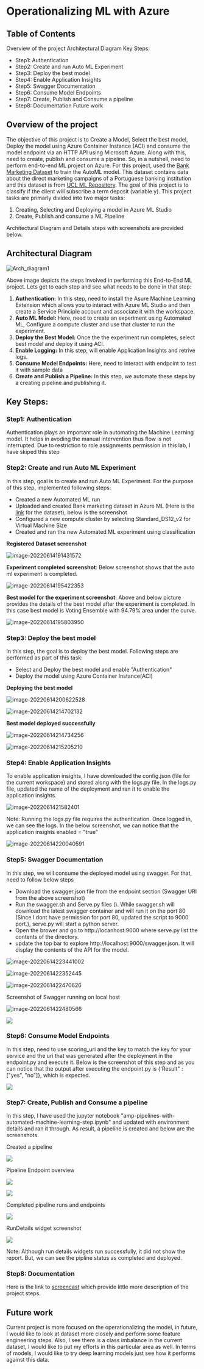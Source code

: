 # Operationalizing ML with Azure

## Table of Contents 
Overview of the project
Architectural Diagram
Key Steps:
* Step1: Authentication
* Step2: Create and run Auto ML Experiment
* Step3: Deploy the best model
* Step4: Enable Application Insights
* Step5: Swagger Documentation 
* Step6: Consume Model Endpoints
* Step7: Create, Publish and Consume a pipeline
* Step8: Documentation
Future work


## Overview of the project

The objective of this project is to Create a Model, Select the best model, Deploy the model using Azure Container Instance (ACI) and consume the model endpoint via an HTTP API using Microsoft Azure. Along with this, need to create, publish and consume a pipeline. So, in a nutshell, need to perform end-to-end ML project on Azure. For this project, used the [Bank Marketing Dataset](https://archive.ics.uci.edu/ml/datasets/Bank+Marketing) to train the AutoML model. This dataset contains data about the direct marketing campaigns of a Portuguese banking institution and this dataset is from [UCL ML Repository](https://archive.ics.uci.edu/ml/datasets/Bank+Marketing). The goal of this project is to classify if the client will subscribe a term deposit (variable y). This project tasks are primarly divided into two major tasks:

1. Creating, Selecting and Deploying a model in Azure ML Studio
2. Create, Publish and consume a ML Pipeline

Architectural Diagram and Details steps with screenshots are provided below.



## Architectural Diagram

![Arch_diagram1](Assets/Arch_diagram1.png)

Above image depicts the steps involved in performing this End-to-End ML project. Lets get to each step and see what needs to be done in that step:

1. **Authentication:** In this step, need to install the Asure Machine Learning Extension which allows you to interact with Azure ML Studio and then create a Service Principle account and associate it with the workspace.
2. **Auto ML Model:** Here, need to create an experiment using Automated ML, Configure a compute cluster and use that cluster to run the experiment.
3. **Deploy the Best Model:** Once the the experiment run completes, select best model and deploy it using ACI. 
4. **Enable Logging:** In this step, will enable Application Insights and retrive logs. 
5. **Consume Model Endpoints:** Here, need to interact with endpoint to test it with sample data
6. **Create and Publish a Pipeline:** In this step, we automate these steps by a creating pipeline and publishing it.



## Key Steps:

### Step1: Authentication

Authentication plays an important role in automating the Machine Learning model. It helps in avoding the manual intervention thus flow is not interrupted. Due to restriction to role assignments permission in this lab, I have skiped this step  

### Step2: Create and run Auto ML Experiment

In this step, goal is to create and run Auto ML Experiment. For the purpose of this step, implemented following steps:

* Created a new Automated ML run
* Uploaded and created Bank marketing dataset in Azure ML (Here is the [link](https://archive.ics.uci.edu/ml/datasets/Bank+Marketing)  for the dataset), below is the screenshot
* Configured a new compute cluster by selecting Standard_DS12_v2 for Virtual Machine Size
* Created and ran the new Automated ML experiment using classification

**Registered Dataset screenshot**

![image-20220614191431572](Assets/Registered_dataset.png)

**Experiment completed screenshot**: Below screenshot shows that the auto ml experiment is completed.

![image-20220614195422353](Assets/Experiment_completed.png)

**Best model for the experiment screenshot**: Above and below picture provides the details of the best model after the experiment is completed. In this case best model is Voting Ensemble with 94.79% area under the curve. 

![image-20220614195803950](Assets/Best_model.png)

### Step3: Deploy the best model

In this step, the goal is to deploy the best model. Following steps are performed as part of this task:

* Select and Deploy the best model and enable "Authentication"
* Deploy the model using Azure Container Instance(ACI)

**Deploying the best model**

![image-20220614200622528](Assets/deploying_model1.png)

![image-20220614214702132](Assets/deploying_model2.png)

**Best model deployed successfully**

![image-20220614214734256](Assets/deploying_model3.png)

![image-20220614215205210](Assets/deploying_model4.png)



### Step4: Enable Application Insights

To enable application insights, I have downloaded the config.json (file for the current workspace) and stored along with the logs.py file. In the logs.py file, updated the name of the deployment and ran it to enable the application insights.

![image-2022061421582401](Assets/Enable_App_Insights1.png)

Note: Running the logs.py file requires the authentication. Once logged in, we can see the logs. In the below screenshot, we can notice that the application insights enabled = "true"

![image-20220614220040591](Assets/Enable_App_Insights2.png)



### Step5: Swagger Documentation 

In this step, we will consume the deployed model using swagger. For that, need to follow below steps

* Download the swagger.json file from the endpoint section (Swagger URI from the above screenshot)
* Run the swagger.sh and Serve.py files (). While swagger.sh will download the latest swagger container and will run it on the port 80 (Since I dont have permission for port 80, updated the script to 9000 port.), serve.py will start a python server.
* Open the brower and go to http://locanhost:9000 where serve.py list the contents of the directory. 
* update the top bar to explore http://localhost:9000/swagger.json. It will display the contents of the  API for the model.



![image-20220614223441002](Assets/swagger1.png)



![image-2022061422352445](/Users/shashi/Documents/Job/Azure/MLOPS_with_Azure/Assets/swagger2.png)



![image-2022061422470626](Assets/swagger3.png)

Screenshot of Swagger running on local host 

![image-2022061422480566](Assets/swagger4.png)

![](Assets/swagger5.png)

### Step6: Consume Model Endpoints

In this step, need to use scoring_uri and the key to match the key for your service and the uri that was generated after the deployment in the endpoint.py and execute it. Below is the screenshot of this step and as you can notice that the output after executing the endpoint.py is {'Result" : ["yes", "no"]}, which is expected.

![](Assets/model_endpoint.png)



### Step7: Create, Publish and Consume a pipeline

In this step, I have used the jupyter notebook "amp-pipelines-with-automated-machine-learning-step.ipynb" and updated with environment details and ran it through. As result, a pipeline is created and below are the screenshots.

Created a pipeline

![](Assets/pipeline1.png)



Pipeline Endpoint overview

![](Assets/pipeline2.png)

![](Assets/pipeline3.png)



Completed pipeline runs and endpoints

![](Assets/pipeline4.png)

RunDetails widget screenshot 

![](Assets/pipeline5.png)

Note: Although run details widgets run successfully, it did not show the report. But, we can see the pipline status as completed and deployed.

### Step8: Documentation

Here is the link to [screencast](https://youtu.be/A1V90YCS6Rg) which provide little more description of the project steps.



## Future work

Current project is more focused on the operationalizing the model, in future, I would like to look at dataset more closely and perform some feature engineering steps. Also, I see there is a class imbalance in the current dataset, I would like to put my efforts in this particular area as well. In terms of models, I would like to try deep learning models just see how it performs against this data. 

